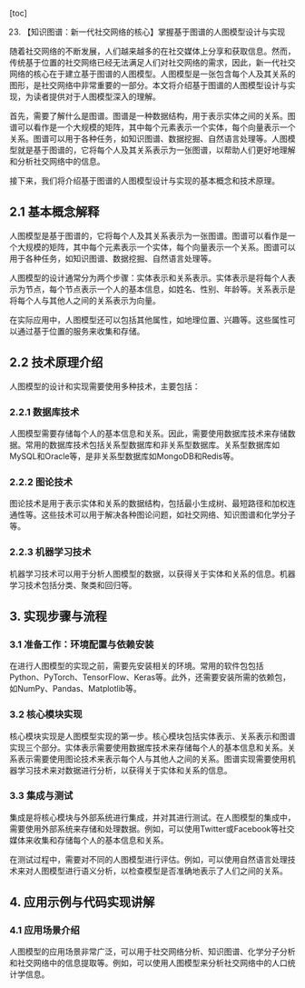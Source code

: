 
[toc]                    
                
                
23. 【知识图谱：新一代社交网络的核心】掌握基于图谱的人图模型设计与实现

随着社交网络的不断发展，人们越来越多的在社交媒体上分享和获取信息。然而，传统基于位置的社交网络已经无法满足人们对社交网络的需求，因此，新一代社交网络的核心在于建立基于图谱的人图模型。人图模型是一张包含每个人及其关系的图形，是社交网络中非常重要的一部分。本文将介绍基于图谱的人图模型设计与实现，为读者提供对于人图模型深入的理解。

首先，需要了解什么是图谱。图谱是一种数据结构，用于表示实体之间的关系。图谱可以看作是一个大规模的矩阵，其中每个元素表示一个实体，每个向量表示一个关系。图谱可以用于各种任务，如知识图谱、数据挖掘、自然语言处理等。人图模型就是基于图谱的，它将每个人及其关系表示为一张图谱，以帮助人们更好地理解和分析社交网络中的信息。

接下来，我们将介绍基于图谱的人图模型设计与实现的基本概念和技术原理。

## 2.1 基本概念解释

人图模型是基于图谱的，它将每个人及其关系表示为一张图谱。图谱可以看作是一个大规模的矩阵，其中每个元素表示一个实体，每个向量表示一个关系。图谱可以用于各种任务，如知识图谱、数据挖掘、自然语言处理等。

人图模型的设计通常分为两个步骤：实体表示和关系表示。实体表示是将每个人表示为节点，每个节点表示一个人的基本信息，如姓名、性别、年龄等。关系表示是将每个人与其他人之间的关系表示为向量。

在实际应用中，人图模型还可以包括其他属性，如地理位置、兴趣等。这些属性可以通过基于位置的服务来收集和存储。

## 2.2 技术原理介绍

人图模型的设计和实现需要使用多种技术，主要包括：

### 2.2.1 数据库技术

人图模型需要存储每个人的基本信息和关系。因此，需要使用数据库技术来存储数据。常用的数据库技术包括关系型数据库和非关系型数据库。关系型数据库如MySQL和Oracle等，是非关系型数据库如MongoDB和Redis等。

### 2.2.2 图论技术

图论技术是用于表示实体和关系的数据结构，包括最小生成树、最短路径和加权连通性等。这些技术可以用于解决各种图论问题，如社交网络、知识图谱和化学分子等。

### 2.2.3 机器学习技术

机器学习技术可以用于分析人图模型的数据，以获得关于实体和关系的信息。机器学习技术包括分类、聚类和回归等。

## 3. 实现步骤与流程

### 3.1 准备工作：环境配置与依赖安装

在进行人图模型的实现之前，需要先安装相关的环境。常用的软件包包括Python、PyTorch、TensorFlow、Keras等。此外，还需要安装所需的依赖包，如NumPy、Pandas、Matplotlib等。

### 3.2 核心模块实现

核心模块实现是人图模型实现的第一步。核心模块包括实体表示、关系表示和图谱实现三个部分。实体表示需要使用数据库技术来存储每个人的基本信息和关系。关系表示需要使用图论技术来表示每个人与其他人之间的关系。图谱实现需要使用机器学习技术来对数据进行分析，以获得关于实体和关系的信息。

### 3.3 集成与测试

集成是将核心模块与外部系统进行集成，并对其进行测试。在人图模型的集成中，需要使用外部系统来存储和处理数据。例如，可以使用Twitter或Facebook等社交媒体来收集和存储每个人的基本信息和关系。

在测试过程中，需要对不同的人图模型进行评估。例如，可以使用自然语言处理技术来对人图模型进行语义分析，以检查模型是否准确地表示了人们之间的关系。

## 4. 应用示例与代码实现讲解

### 4.1 应用场景介绍

人图模型的应用场景非常广泛，可以用于社交网络分析、知识图谱、化学分子分析和社交网络中的信息提取等。例如，可以使用人图模型来分析社交网络中的人口统计学信息。


